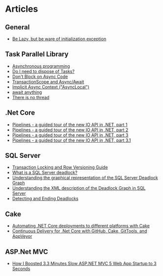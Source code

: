 # Articles

## General
* [Be Lazy, but be ware of initialization exception](https://theburningmonk.com/2013/04/be-lazy-but-be-ware-of-initialization-exception/)

## Task Parallel Library
* [Asynchronous programming](https://docs.microsoft.com/en-us/dotnet/csharp/async)
* [Do I need to dispose of Tasks?](https://blogs.msdn.microsoft.com/pfxteam/2012/03/25/do-i-need-to-dispose-of-tasks/)
* [Don't Block on Async Code](https://blog.stephencleary.com/2012/07/dont-block-on-async-code.html)
* [TransactionScope and Async/Await](https://particular.net/blog/transactionscope-and-async-await-be-one-with-the-flow)
* [Implicit Async Context ("AsyncLocal")](http://blog.stephencleary.com/2013/04/implicit-async-context-asynclocal.html)
* [await anything](https://blogs.msdn.microsoft.com/pfxteam/2011/01/13/await-anything/)
* [There is no thread](http://blog.stephencleary.com/2013/11/there-is-no-thread.html)

## .Net Core
* [Pipelines - a guided tour of the new IO API in .NET, part 1](https://blog.marcgravell.com/2018/07/pipe-dreams-part-1.html)
* [Pipelines - a guided tour of the new IO API in .NET, part 2](https://blog.marcgravell.com/2018/07/pipe-dreams-part-2.html)
* [Pipelines - a guided tour of the new IO API in .NET, part 3](https://blog.marcgravell.com/2018/07/pipe-dreams-part-3.html)
* [Pipelines - a guided tour of the new IO API in .NET, part 3.1](https://blog.marcgravell.com/2018/07/pipe-dreams-part-31.html)

## SQL Server
* [Transaction Locking and Row Versioning Guide](https://technet.microsoft.com/en-us/library/jj856598(v=sql.110).aspx)
* [What is a SQL Server deadlock?](https://www.sqlshack.com/what-is-a-sql-server-deadlock/)
* [Understanding the graphical representation of the SQL Server Deadlock Graph](https://www.sqlshack.com/understanding-graphical-representation-sql-server-deadlock-graph/)
* [Understanding the XML description of the Deadlock Graph in SQL Server](https://www.sqlshack.com/understanding-the-xml-description-of-the-deadlock-graph-in-sql-server/)
* [Detecting and Ending Deadlocks](https://docs.microsoft.com/en-us/previous-versions/sql/sql-server-2008-r2/ms178104(v=sql.105))

## Cake
* [Automating .NET Core deployments to different platforms with Cake](https://jeremylindsayni.wordpress.com/2017/07/03/automating-net-core-2-deployments-to-different-platforms-with-cake/)
* [Continuous Delivery for .Net Core with GitHub, Cake, GitTools, and AppVeyor](http://www.michael-whelan.net/continuous-delivery-github-cake-gittools-appveyor/)

## ASP.Net MVC
* [How I Boosted 3.3 Minutes Slow ASP.NET MVC 5 Web App Startup to 3 Seconds](https://medium.com/@joni2nja/how-i-boosted-3-3-minutes-slow-asp-net-mvc-5-web-app-startup-to-3-seconds-e5ea166f9bce)
